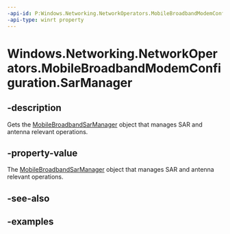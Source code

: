 ```yaml
---
-api-id: P:Windows.Networking.NetworkOperators.MobileBroadbandModemConfiguration.SarManager
-api-type: winrt property
---
```


<!-- Property syntax.
public MobileBroadbandSarManager SarManager { get; }
-->

# Windows.Networking.NetworkOperators.MobileBroadbandModemConfiguration.SarManager

## -description
Gets the [MobileBroadbandSarManager](mobilebroadbandsarmanager.md) object that manages SAR and antenna relevant operations.

## -property-value
The [MobileBroadbandSarManager](mobilebroadbandsarmanager.md) object that manages SAR and antenna relevant operations.


## -see-also

## -examples

